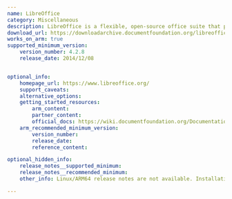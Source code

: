 ```yaml
---
name: LibreOffice
category: Miscellaneous
description: LibreOffice is a flexible, open-source office suite that provides tools for word processing, spreadsheets, presentations, and other document creation tasks, making it a multipurpose application.
download_url: https://downloadarchive.documentfoundation.org/libreoffice/old/
works_on_arm: true
supported_minimum_version:
    version_number: 4.2.8
    release_date: 2014/12/08


optional_info:
    homepage_url: https://www.libreoffice.org/
    support_caveats:
    alternative_options:
    getting_started_resources:
        arm_content:
        partner_content:
        official_docs: https://wiki.documentfoundation.org/Documentation/Install/Linux
    arm_recommended_minimum_version:
        version_number:
        release_date:
        reference_content:

optional_hidden_info:
    release_notes__supported_minimum:
    release_notes__recommended_minimum:
    other_info: Linux/ARM64 release notes are not available. Installation and Testing were done using "apt install LibreOffice*-dev" kindly refer [this](https://launchpad.net/ubuntu/+source/libreoffice). The minimum version of LibreOffice v4.2.8 corresponds to ubuntu:14.04 and v7.3.7 to ubuntu:22.04.

---
```

